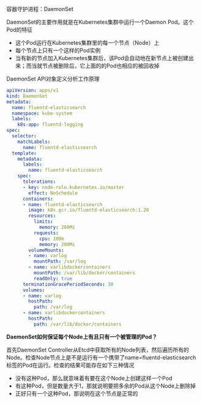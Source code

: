 容器守护进程：DaemonSet

DaemonSet的主要作用就是在Kubernetes集群中运行一个Daemon Pod。这个Pod的特征

* 这个Pod运行在Kubernetes集群里的每一个节点（Node）上
* 每个节点上只有一个这样的Pod实例
* 当有新的节点加入Kubernetes集群后，该Pod会自动地在新节点上被创建出来；而当就节点被删除后，它上面的的Pod也相应的被回收掉

DaemonSet API对象定义分析工作原理

~~~yaml
apiVersion: apps/v1
kind: DaemonSet
metadata:
  name: fluentd-elasticsearch
  namespace: kube-system
  labels:
    k8s-app: fluentd-logging
spec:
  selector:
    matchLabels:
      name: fluentd-elasticsearch
  template:
    metadata:
      labels:
        name: fluentd-elasticsearch
    spec:
      tolerations:
      - key: node-role.kubernetes.io/master
        effect: NoSchedule
      containers:
      - name: fluentd-elasticsearch
        image: k8s.gcr.io/fluentd-elasticsearch:1.20
        resources:
          limits:
            memory: 200Mi
          requests:
            cpu: 100m
            memory: 200Mi
        volumeMounts:
        - name: varlog
          mountPath: /var/log
        - name: varlibdockercontainers
          mountPath: /var/lib/docker/containers
          readOnly: true
      terminationGracePeriodSeconds: 30
      volumes:
      - name: varlog
        hostPath:
          path: /var/log
      - name: varlibdockercontainers
        hostPath:
          path: /var/lib/docker/containers
~~~

**DaemonSet如何保证每个Node上有且只有一个被管理的Pod？**

首先DaemonSet Controller从Etcd中获取所有的Node列表，然后遍历所有的Node。检查Node节点上是不是运行有一个携带了name=fluentd-elasticsearch标签的Pod在运行。检查的结果可能存在如下三种情况

* 没有这种Pod，那么就意味着有要在这个Node上创建这样一个Pod
* 有这种Pod，但是数量大于1，那就说明要把多余的Pod从这个Node上删除掉
* 正好只有一个这种Pod，那说明在这个节点是正常的